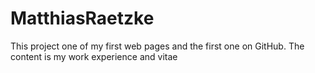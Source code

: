 # MatthiasRaetzke
This project one of my first web pages and the first one on GitHub. The content is my work experience and vitae
